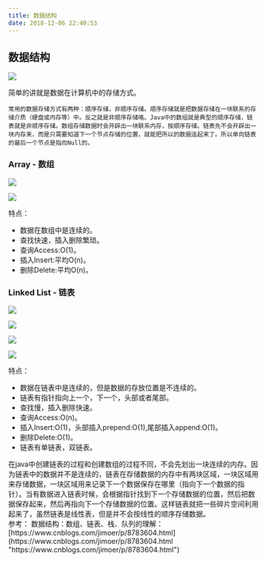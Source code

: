 ```yaml
---
title: 数据结构
date: 2018-12-06 22:40:53
---
```


## 数据结构 ##

![](algorithm-dataStructure/20181206224339.jpg)

<div class="tip">
	简单的讲就是数据在计算机中的存储方式。

	常用的数据存储方式有两种：顺序存储，非顺序存储。顺序存储就是把数据存储在一块联系的存储介质（硬盘或内存等）中。反之就是非顺序存储咯。Java中的数组就是典型的顺序存储，链表就是非顺序存储。数组存储数据时会开辟出一块联系内存，按顺序存储。链表先不会开辟出一块内存来，而是只需要知道下一个节点存储的位置，就能把所以的数据连起来了。所以单向链表的最后一个节点是指向Null的。
</div>

### Array - 数组 ###

![](algorithm-dataStructure/20181206224634.jpg)

![](algorithm-dataStructure/20181206224753.jpg)

特点：
- 数据在数组中是连续的。
- 查找快速，插入删除繁琐。
- 查询Access:O(1)。
- 插入Insert:平均O(n)。
- 删除Delete:平均O(n)。

### Linked List - 链表 ###

![](algorithm-dataStructure/20181206225521.jpg)

![](algorithm-dataStructure/20181206225618.jpg)

![](algorithm-dataStructure/20181206225729.jpg)

![](algorithm-dataStructure/20181206225810.jpg)

特点：
- 数据在链表中是连续的，但是数据的存放位置是不连续的。
- 链表有指针指向上一个，下一个，头部或者尾部。
- 查找慢，插入删除快速。
- 查询Access:O(n)。
- 插入Insert:O(1)，头部插入prepend:O(1),尾部插入append:O(1)。
- 删除Delete:O(1)。
- 链表有单链表，双链表。

<div class="tip">
	在java中创建链表的过程和创建数组的过程不同，不会先划出一块连续的内存。因为链表中的数据并不是连续的，链表在存储数据的内存中有两块区域，一块区域用来存储数据，一块区域用来记录下一个数据保存在哪里（指向下一个数据的指针）。当有数据进入链表时候，会根据指针找到下一个存储数据的位置，然后把数据保存起来，然后再指向下一个存储数据的位置。这样链表就把一些碎片空间利用起来了，虽然链表是线性表，但是并不会按线性的顺序存储数据。
</div>

<div class="tip">
	参考：
	数据结构：数组、链表、栈、队列的理解：[https://www.cnblogs.com/jimoer/p/8783604.html](https://www.cnblogs.com/jimoer/p/8783604.html "https://www.cnblogs.com/jimoer/p/8783604.html")
</div>
